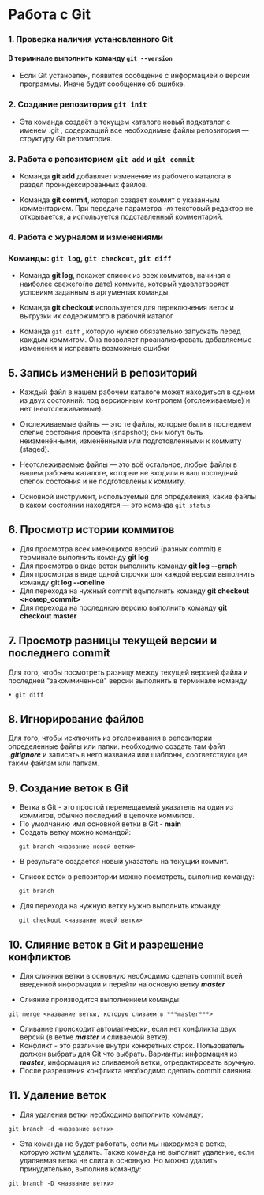 
# Работа c Git

### 1. Проверка наличия установленного Git

#### В терминале выполнить команду `git --version`
* Если Git установлен, появится сообщение с информацией о версии программы. Иначе будет сообщение об ошибке.
### 2. Создание репозитория `git init`

* Эта команда создаёт в текущем каталоге новый подкаталог с именем .git , содержащий все необходимые файлы репозитория — структуру Git репозитория.

### 3. Работа с репозиторием `git add` и `git commit`

* Команда **git add** добавляет изменение из рабочего каталога в раздел проиндексированных файлов.

* Команда **git commit**, которая создает коммит с указанным комментарием. При передаче параметра *-m* текстовый редактор не открывается, а используется подставленный комментарий.

### 4. Работа с журналом и изменениями 

### Команды: `git log`, `git checkout`, `git diff`

* Команда **git log**, покажет список из всех коммитов, начиная с наиболее свежего(по дате) коммита, который удовлетворяет условиям заданным в аргументах команды.

* Команда **git checkout** используется для переключения веток и выгрузки их содержимого в рабочий каталог

* Команда `git diff` , которую нужно обязательно запускать перед каждым коммитом. Она позволяет проанализировать добавляемые изменения и исправить возможные ошибки

## 5. Запись изменений в репозиторий

* Каждый файл в нашем рабочем каталоге может находиться в одном из двух состояний: под версионным контролем (отслеживаемые) и нет (неотслеживаемые). 
* Отслеживаемые файлы — это те файлы, которые были в последнем слепке состояния проекта (snapshot); они могут быть неизменёнными, изменёнными или подготовленными к коммиту (staged). 
* Неотслеживаемые файлы — это всё остальное, любые файлы в вашем рабочем каталоге, которые не входили в ваш последний слепок состояния и не подготовлены к коммиту.

* Основной инструмент, используемый для определения, какие файлы в каком состоянии находятся — это команда `git status`

## 6. Просмотр истории коммитов

* Для просмотра всех имеющихся версий (разных commit) в терминале выполнить команду **git log**
* Для просмотра в виде веток выполнить команду **git log --graph**
* Для просмотра в виде одной строчки для каждой версии выполнить команду **git log --oneline**
* Для перехода на нужный commit вqыполнить команду **git checkout <номер_commit>**
* Для перехода на последнюю версию выполнить команду **git checkout master**

## 7. Просмотр разницы текущей версии и последнего commit

Для того, чтобы посмотреть разницу между текущей версией файла и последней "закоммиченной" версии выполнить в терминале команду
```
• git diff
```
## 8. Игнорирование файлов

Для того, чтобы исключить из отслеживания в репозитории определенные файлы или папки. необходимо создать там файл ***.gitignore*** и записать в него названия или шаблоны, соответствующие таким файлам или папкам.

## 9. Создание веток в Git

* Ветка в Git - это простой перемещаемый указатель на один из коммитов, обычно последний в цепочке коммитов.
* По умолчанию имя основной ветки в Git - **main**
* Создать ветку можно командой:
```
   git branch <название новой ветки>
```
* В результате создается новый указатель на текущий коммит.

* Список веток в репозитории можно посмотреть, выполнив команду:
```
   git branch
```
* Для перехода на нужную ветку нужно выполнить команду:

```
   git checkout <название новой ветки>
```
## 10. Слияние веток в Git и разрешение конфликтов

* Для слияния ветки в основную необходимо сделать commit всей введенной информации и перейти на основую ветку ***master***

* Слияние производится выполнением команды:
```
git merge <название ветки, которую сливаем в ***master***>
```
* Сливание происходит автоматически, если нет конфликта двух версий (в ветке ***master*** и сливаемой ветке).
* Конфликт - это различие внутри конкретных строк. Пользователь должен выбрать для Git что выбрать. Варианты: информация из ***master***, информация из сливаемой ветки, отредактировать вручную.
* После разрешения конфликта необходимо сделать commit слияния.

## 11. Удаление веток

* Для удаления ветки необходимо выполнить команду:
```
git branch -d <название ветки>
```
* Эта команда не будет работать, если мы находимся в ветке, которую хотим удалить. Также команда не выполнит удаление, если удаляемая ветка не слита в основную. Но можно удалить принудительно, выполнив команду:
```
git branch -D <название ветки>
```

